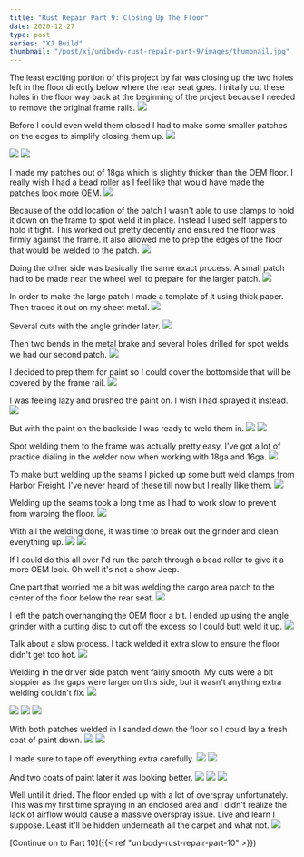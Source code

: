```yaml
---
title: "Rust Repair Part 9: Closing Up The Floor"
date: 2020-12-27
type: post
series: "XJ Build"
thumbnail: "/post/xj/unibody-rust-repair-part-9/images/thumbnail.jpg"
---
```


The least exciting portion of this project by far was closing up the two holes left in the floor directly below where the rear seat goes. I initally cut these holes in the floor way back at the beginning of the project because I needed to remove the original frame rails.
![](images/1.jpg)

Before I could even weld them closed I had to make some smaller patches on the edges to simplify closing them up.
![](images/2.jpg)

![](images/3.jpg)
![](images/4.jpg)

I made my patches out of 18ga which is slightly thicker than the OEM floor. I really wish I had a bead roller as I feel like that would have made the patches look more OEM.
![](images/5.jpg)

Because of the odd location of the patch I wasn't able to use clamps to hold it down on the frame to spot weld it in place. Instead I used self tappers to hold it tight. This worked out pretty decently and ensured the floor was firmly against the frame. It also allowed me to prep the edges of the floor that would be welded to the patch.
![](images/6.jpg)

Doing the other side was basically the same exact process. A small patch had to be made near the wheel well to prepare for the larger patch.
![](images/7.jpg)

In order to make the large patch I made a template of it using thick paper. Then traced it out on my sheet metal.
![](images/8.jpg)

Several cuts with the angle grinder later.
![](images/9.jpg)

Then two bends in the metal brake and several holes drilled for spot welds we had our second patch.
![](images/10.jpg)

I decided to prep them for paint so I could cover the bottomside that will be covered by the frame rail.
![](images/11.jpg)

I was feeling lazy and brushed the paint on. I wish I had sprayed it instead.
![](images/12.jpg)

But with the paint on the backside I was ready to weld them in.
![](images/13.jpg)
![](images/14.jpg)

Spot welding them to the frame was actually pretty easy. I've got a lot of practice dialing in the welder now when working with 18ga and 16ga.
![](images/15.jpg)

To make butt welding up the seams I picked up some butt weld clamps from Harbor Freight. I've never heard of these till now but I really llike them.
![](images/16.jpg)

Welding up the seams took a long time as I had to work slow to prevent from warping the floor.
![](images/17.jpg)

With all the welding done, it was time to break out the grinder and clean everything up.
![](images/18.jpg)
![](images/19.jpg)

If I could do this all over I'd run the patch through a bead roller to give it a more OEM look. Oh well it's not a show Jeep.

One part that worried me a bit was welding the cargo area patch to the center of the floor below the rear seat.
![](images/20.jpg)

I left the patch overhanging the OEM floor a bit. I ended up using the angle grinder with a cutting disc to cut off the excess so I could butt weld it up.
![](images/21.jpg)

Talk about a slow process. I tack welded it extra slow to ensure the floor didn't get too hot.
![](images/22.jpg)

Welding in the driver side patch went fairly smooth. My cuts were a bit sloppier as the gaps were larger on this side, but it wasn't anything extra welding couldn't fix.
![](images/23.jpg)

![](images/24.jpg)
![](images/25.jpg)
![](images/26.jpg)

With both patches welded in I sanded down the floor so I could lay a fresh coat of paint down.
![](images/27.jpg)
![](images/28.jpg)

I made sure to tape off everything extra carefully.
![](images/29.jpg)
![](images/30.jpg)

And two coats of paint later it was looking better.
![](images/31.jpg)
![](images/32.jpg)
![](images/33.jpg)

Well until it dried. The floor ended up with a lot of overspray unfortunately. This was my first time spraying in an enclosed area and I didn't realize the lack of airflow would cause a massive overspray issue. Live and learn I suppose. Least it'll be hidden underneath all the carpet and what not.
![](images/34.jpg)

[Continue on to Part 10]({{< ref "unibody-rust-repair-part-10" >}})
